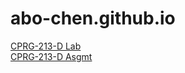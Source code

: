 # abo-chen.github.io
[CPRG-213-D Lab](https://abo-chen.github.io/js-website-lab/)  
[CPRG-213-D Asgmt](https://abo-chen.github.io/js-website-asgmt/)  
